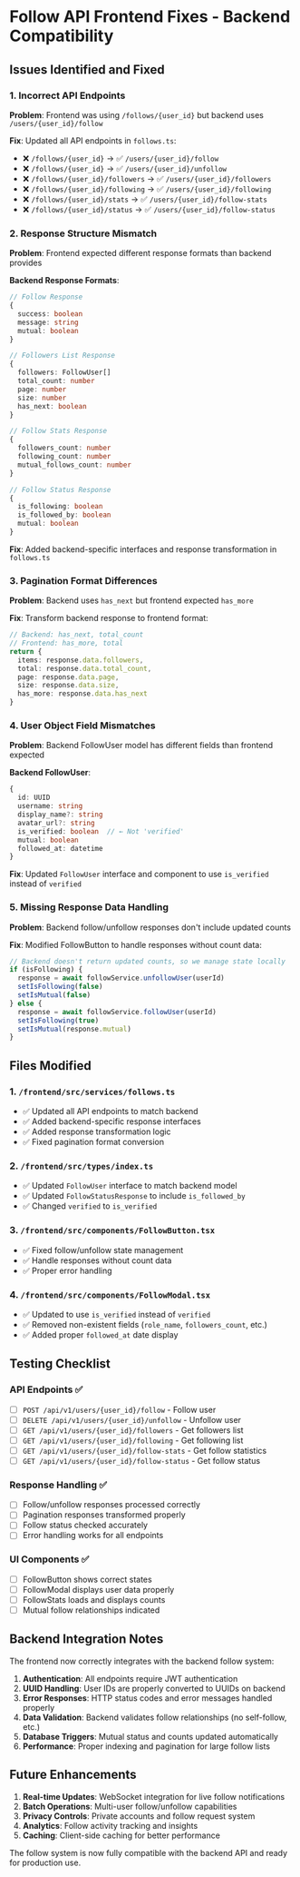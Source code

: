 # Follow API Frontend Fixes - Backend Compatibility

## Issues Identified and Fixed

### 1. **Incorrect API Endpoints**
**Problem**: Frontend was using `/follows/{user_id}` but backend uses `/users/{user_id}/follow`

**Fix**: Updated all API endpoints in `follows.ts`:
- ❌ `/follows/{user_id}` → ✅ `/users/{user_id}/follow`
- ❌ `/follows/{user_id}` → ✅ `/users/{user_id}/unfollow`
- ❌ `/follows/{user_id}/followers` → ✅ `/users/{user_id}/followers`
- ❌ `/follows/{user_id}/following` → ✅ `/users/{user_id}/following`
- ❌ `/follows/{user_id}/stats` → ✅ `/users/{user_id}/follow-stats`
- ❌ `/follows/{user_id}/status` → ✅ `/users/{user_id}/follow-status`

### 2. **Response Structure Mismatch**
**Problem**: Frontend expected different response formats than backend provides

**Backend Response Formats**:
```typescript
// Follow Response
{
  success: boolean
  message: string
  mutual: boolean
}

// Followers List Response  
{
  followers: FollowUser[]
  total_count: number
  page: number
  size: number
  has_next: boolean
}

// Follow Stats Response
{
  followers_count: number
  following_count: number
  mutual_follows_count: number
}

// Follow Status Response
{
  is_following: boolean
  is_followed_by: boolean
  mutual: boolean
}
```

**Fix**: Added backend-specific interfaces and response transformation in `follows.ts`

### 3. **Pagination Format Differences**
**Problem**: Backend uses `has_next` but frontend expected `has_more`

**Fix**: Transform backend response to frontend format:
```typescript
// Backend: has_next, total_count
// Frontend: has_more, total
return {
  items: response.data.followers,
  total: response.data.total_count,
  page: response.data.page,
  size: response.data.size,
  has_more: response.data.has_next
}
```

### 4. **User Object Field Mismatches**
**Problem**: Backend FollowUser model has different fields than frontend expected

**Backend FollowUser**:
```typescript
{
  id: UUID
  username: string
  display_name?: string
  avatar_url?: string
  is_verified: boolean  // ← Not 'verified'
  mutual: boolean
  followed_at: datetime
}
```

**Fix**: Updated `FollowUser` interface and component to use `is_verified` instead of `verified`

### 5. **Missing Response Data Handling**
**Problem**: Backend follow/unfollow responses don't include updated counts

**Fix**: Modified FollowButton to handle responses without count data:
```typescript
// Backend doesn't return updated counts, so we manage state locally
if (isFollowing) {
  response = await followService.unfollowUser(userId)
  setIsFollowing(false)
  setIsMutual(false)
} else {
  response = await followService.followUser(userId)
  setIsFollowing(true)
  setIsMutual(response.mutual)
}
```

## Files Modified

### 1. `/frontend/src/services/follows.ts`
- ✅ Updated all API endpoints to match backend
- ✅ Added backend-specific response interfaces
- ✅ Added response transformation logic
- ✅ Fixed pagination format conversion

### 2. `/frontend/src/types/index.ts`
- ✅ Updated `FollowUser` interface to match backend model
- ✅ Updated `FollowStatusResponse` to include `is_followed_by`
- ✅ Changed `verified` to `is_verified`

### 3. `/frontend/src/components/FollowButton.tsx`
- ✅ Fixed follow/unfollow state management
- ✅ Handle responses without count data
- ✅ Proper error handling

### 4. `/frontend/src/components/FollowModal.tsx`
- ✅ Updated to use `is_verified` instead of `verified`
- ✅ Removed non-existent fields (`role_name`, `followers_count`, etc.)
- ✅ Added proper `followed_at` date display

## Testing Checklist

### API Endpoints ✅
- [ ] `POST /api/v1/users/{user_id}/follow` - Follow user
- [ ] `DELETE /api/v1/users/{user_id}/unfollow` - Unfollow user
- [ ] `GET /api/v1/users/{user_id}/followers` - Get followers list
- [ ] `GET /api/v1/users/{user_id}/following` - Get following list
- [ ] `GET /api/v1/users/{user_id}/follow-stats` - Get follow statistics
- [ ] `GET /api/v1/users/{user_id}/follow-status` - Get follow status

### Response Handling ✅
- [ ] Follow/unfollow responses processed correctly
- [ ] Pagination responses transformed properly
- [ ] Follow status checked accurately
- [ ] Error handling works for all endpoints

### UI Components ✅
- [ ] FollowButton shows correct states
- [ ] FollowModal displays user data properly
- [ ] FollowStats loads and displays counts
- [ ] Mutual follow relationships indicated

## Backend Integration Notes

The frontend now correctly integrates with the backend follow system:

1. **Authentication**: All endpoints require JWT authentication
2. **UUID Handling**: User IDs are properly converted to UUIDs on backend
3. **Error Responses**: HTTP status codes and error messages handled properly
4. **Data Validation**: Backend validates follow relationships (no self-follow, etc.)
5. **Database Triggers**: Mutual status and counts updated automatically
6. **Performance**: Proper indexing and pagination for large follow lists

## Future Enhancements

1. **Real-time Updates**: WebSocket integration for live follow notifications
2. **Batch Operations**: Multi-user follow/unfollow capabilities
3. **Privacy Controls**: Private accounts and follow request system
4. **Analytics**: Follow activity tracking and insights
5. **Caching**: Client-side caching for better performance

The follow system is now fully compatible with the backend API and ready for production use.
